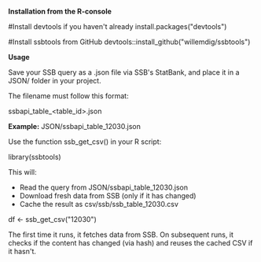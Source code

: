 **Installation from the R-console**

#Install devtools if you haven't already
install.packages("devtools")

#Install ssbtools from GitHub
devtools::install_github("willemdig/ssbtools")

**Usage**

Save your SSB query as a .json file via SSB's StatBank, and place it in a JSON/ folder in your project.

The filename must follow this format:

ssbapi_table_<table_id>.json

**Example:**
JSON/ssbapi_table_12030.json

Use the function ssb_get_csv() in your R script:

library(ssbtools)

This will:
- Read the query from JSON/ssbapi_table_12030.json
- Download fresh data from SSB (only if it has changed)
- Cache the result as csv/ssb/ssb_table_12030.csv

df <- ssb_get_csv("12030")

The first time it runs, it fetches data from SSB.
On subsequent runs, it checks if the content has changed (via hash) and reuses the cached CSV if it hasn't.
